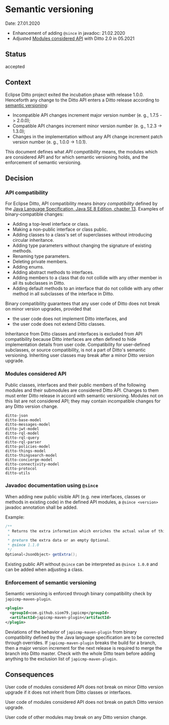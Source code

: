 # Semantic versioning

Date: 27.01.2020

* Enhancement of adding `@since` in javadoc: 21.02.2020
* Adjusted [Modules considered API](#modules-considered-api) with Ditto 2.0 in 05.2021

## Status

accepted

## Context

Eclipse Ditto project exited the incubation phase with release 1.0.0.
Henceforth any change to the Ditto API enters a Ditto release according to [semantic versioning](https://semver.org):
- Incompatible API changes increment major version number (e. g., 1.7.5 -> 2.0.0);
- Compatible API changes increment minor version number (e. g., 1.2.3 -> 1.3.0);
- Changes in the implementation without any API change increment patch version number (e. g., 1.0.0 -> 1.0.1).

This document defines what _API compatibility_ means,
the modules which are considered API and for which semantic versioning holds,
and the enforcement of semantic versioning.

## Decision

### API compatibility

For Eclipse Ditto, API compatibility means _binary compatibility_ defined by
the [Java Language Specification, Java SE 8 Edition, chapter 13](https://docs.oracle.com/javase/specs/jls/se8/html/jls-13.html).
Examples of binary-compatible changes:
- Adding a top-level interface or class.
- Making a non-public interface or class public.
- Adding classes to a class's set of superclasses without introducing circular inheritance.
- Adding type parameters without changing the signature of existing methods.
- Renaming type parameters.
- Deleting private members.
- Adding enums.
- Adding abstract methods to interfaces.
- Adding members to a class that do not collide with any other member in all its subclasses in Ditto.
- Adding default methods to an interface that do not collide with any other method in all subclasses of the interface
  in Ditto.

Binary compatibility guarantees that any user code of Ditto does not break on minor version upgrades, provided that
- the user code does not implement Ditto interfaces, and
- the user code does not extend Ditto classes.

Inheritance from Ditto classes and interfaces is excluded from API compatibility because Ditto interfaces are often
defined to hide implementation details from user code. Compatibility for user-defined subclasses, or source
compatibility, is not a part of Ditto's semantic versioning. Inheriting user classes may break after a minor Ditto
version upgrade.

### Modules considered API

Public classes, interfaces and their public members of the following modules and their submodules are considered
Ditto API. Changes to them must enter Ditto release in accord with semantic versioning.
Modules not on this list are not considered API; they may contain incompatible changes for any Ditto version change.

```
ditto-json
ditto-base-model
ditto-messages-model
ditto-jwt-model
ditto-rql-model
ditto-rql-query
ditto-rql-parser
ditto-policies-model
ditto-things-model
ditto-thingsearch-model
ditto-concierge-model
ditto-connectivity-model
ditto-protocol
ditto-utils
```

### Javadoc documentation using `@since`

When adding new public visible API (e.g. new interfaces, classes or methods in existing code) in the defined API modules, a `@since <version>` javadoc annotation shall be added.

Example:
```java
/**
 * Returns the extra information which enriches the actual value of this change.
 * 
 * @return the extra data or an empty Optional.
 * @since 1.1.0
 */
Optional<JsonObject> getExtra();
```

Existing public API without `@since` can be interpreted as `@since 1.0.0` and can be added when adjusting a class.

### Enforcement of semantic versioning

Semantic versioning is enforced through binary compatibility check by `japicmp-maven-plugin`.
```xml
<plugin>
  <groupId>com.github.siom79.japicmp</groupId>
  <artifactId>japicmp-maven-plugin</artifactId>
</plugin>
```
Deviations of the behavior of `japicmp-maven-plugin` from binary compatibility defined by the Java language
specification are to be corrected through overrides. If `japicmp-maven-plugin` breaks the build for a branch,
then a major version increment for the next release is required to merge the branch into Ditto master.
Check with the whole Ditto team before adding anything to the exclusion list of `japicmp-maven-plugin`.

## Consequences

User code of modules considered API does not break on minor Ditto version upgrade if it does not inherit from Ditto
classes or interfaces.

User code of modules considered API does not break on patch Ditto version upgrade.

User code of other modules may break on any Ditto version change.
